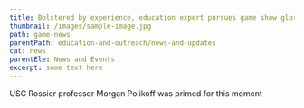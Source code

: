 ```yaml
---
title: Bolstered by experience, education expert pursues game show glory
thumbnail: /images/sample-image.jpg
path: game-news
parentPath: education-and-outreach/news-and-updates
cat: news
parentEle: News and Events
excerpt: some text here
---
```

USC Rossier professor Morgan Polikoff was primed for this moment
